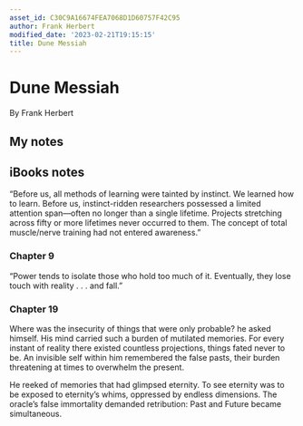 ```yaml
---
asset_id: C30C9A16674FEA7068D1D60757F42C95
author: Frank Herbert
modified_date: '2023-02-21T19:15:15'
title: Dune Messiah
---
```


# Dune Messiah

By Frank Herbert

## My notes <a name="my_notes_dont_delete"></a>



## iBooks notes <a name="ibooks_notes_dont_delete"></a>

“Before us, all methods of learning were tainted by instinct. We learned how to learn. Before us, instinct-ridden researchers possessed a limited attention span—often no longer than a single lifetime. Projects stretching across fifty or more lifetimes never occurred to them. The concept of total muscle/nerve training had not entered awareness.”

### Chapter 9

“Power tends to isolate those who hold too much of it. Eventually, they lose touch with reality . . . and fall.”

### Chapter 19

Where was the insecurity of things that were only probable? he asked himself. His mind carried such a burden of mutilated memories. For every instant of reality there existed countless projections, things fated never to be. An invisible self within him remembered the false pasts, their burden threatening at times to overwhelm the present.

He reeked of memories that had glimpsed eternity. To see eternity was to be exposed to eternity’s whims, oppressed by endless dimensions. The oracle’s false immortality demanded retribution: Past and Future became simultaneous.